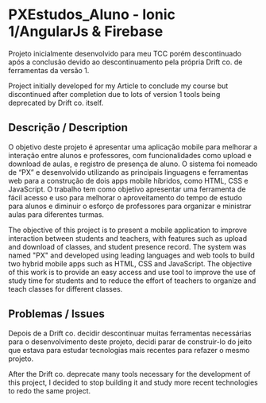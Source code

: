 PXEstudos_Aluno - Ionic 1/AngularJs & Firebase
==============

Projeto inicialmente desenvolvido para meu TCC porém descontinuado após a conclusão devido ao descontinuamento pela própria Drift co. de ferramentas da versão 1.

Project initially developed for my Article to conclude my course but discontinued after completion due to lots of version 1 tools being deprecated by Drift co. itself.

## Descrição / Description

O objetivo deste projeto é apresentar uma aplicação mobile para melhorar a interação entre alunos e professores, com funcionalidades como upload e download de aulas, e registro de presença de aluno. O sistema foi nomeado de “PX” e desenvolvido utilizando as principais linguagens e ferramentas web para a construção de dois apps mobile híbridos, como HTML, CSS e JavaScript. O trabalho tem como objetivo apresentar uma ferramenta de fácil acesso e uso para melhorar o aproveitamento do tempo de estudo para alunos e diminuir o esforço de professores para organizar e ministrar aulas para diferentes turmas.

The objective of this project is to present a mobile application to improve interaction between students and teachers, with features such as upload and download of classes, and student presence record. The system was named "PX" and developed using leading languages and web tools to build two hybrid mobile apps such as HTML, CSS and JavaScript. The objective of this work is to provide an easy access and use tool to improve the use of study time for students and to reduce the effort of teachers to organize and teach classes for different classes.

## Problemas / Issues

Depois de a Drift co. decidir descontinuar muitas ferramentas necessárias para o desenvolvimento deste projeto, decidi parar de construir-lo do jeito que estava para estudar tecnologias mais recentes para refazer o mesmo projeto.

After the Drift co. deprecate many tools necessary for the development of this project, I decided to stop building it and study more recent technologies to redo the same project.